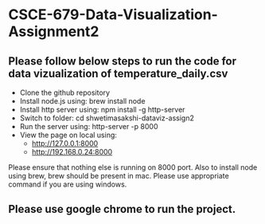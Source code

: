 # CSCE-679-Data-Visualization-Assignment2

## Please follow below steps to run the code for data vizualization of temperature_daily.csv 
- Clone the github repository
- Install node.js using: brew install node
- Install http server using: npm install -g http-server
- Switch to folder: cd shwetimasakshi-dataviz-assign2
- Run the server using: http-server -p 8000
- View the page on local using:
  - http://127.0.0.1:8000
  - http://192.168.0.24:8000
 
Please ensure that nothing else is running on 8000 port. Also to install node using brew, brew should be present in mac. Please use appropriate command if you are using windows.
## Please use google chrome to run the project.
